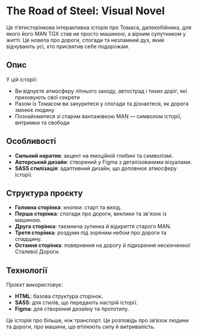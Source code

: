# The Road of Steel: Visual Novel

Це п’ятисторінкова інтерактивна історія про Томаса, далекобійника, для якого його MAN TGX став не просто машиною, а вірним супутником у житті. Це новела про дороги, спогади та незламний дух, який відчувають усі, хто присвятив себе подорожам.

## Опис

У цій історії:
- Ви відчуєте атмосферу літнього заходу, автострад і тихих доріг, які приховують свої секрети
- Разом із Томасом ви зануритеся у спогади та дізнаєтеся, як дорога змінює людину
- Познайомитеся зі старим вантажівкою MAN — символом історії, витримки та свободи

## Особливості

- **Сильний наратив**: акцент на емоційній глибині та символізмі.
- **Авторський дизайн**: створений у Figma з деталізованими візуалами.
- **SASS стилізація**: адаптивний дизайн, що доповнює атмосферу історії.

## Структура проєкту

- **Головна сторінка**: кнопки: старт та вихід.
- **Перша сторінка**: спогади про дороги, виклики та зв'язок із машиною.
- **Друга сторінка**: таємнича зупинка й відкриття старого MAN.
- **Третя сторінка**: роздуми під зоряним небом про дороги та спадщину.
- **Остання сторінка**: повернення на дорогу й підкорення нескінченної Сталевої Дороги.

## Технології

Проєкт використовує:
- **HTML**: базова структура сторінок.
- **SASS**: для стилів, що передають настрій історії.
- **Figma**: для створення дизайну та прототипу.

Це історія про більше, ніж транспорт. Це розповідь про зв’язок людини та дороги, про машини, що втілюють силу й витривалість.
